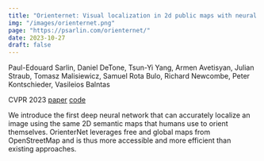 ```yaml
---
title: "Orienternet: Visual localization in 2d public maps with neural matching"
img: "/images/orienternet.png"
page: "https://psarlin.com/orienternet/"
date: 2023-10-27
draft: false
---
```

Paul-Edouard Sarlin, Daniel DeTone, Tsun-Yi Yang, Armen Avetisyan, Julian Straub, Tomasz Malisiewicz, Samuel Rota Bulo, Richard Newcombe, Peter Kontschieder, Vasileios Balntas

CVPR 2023
[paper](https://arxiv.org/pdf/2304.02009.pdf)
[code](https://github.com/facebookresearch/OrienterNet)

We introduce the first deep neural network that can accurately localize an image using the same 2D semantic maps that humans use to orient themselves. OrienterNet leverages free and global maps from OpenStreetMap and is thus more accessible and more efficient than existing approaches.

